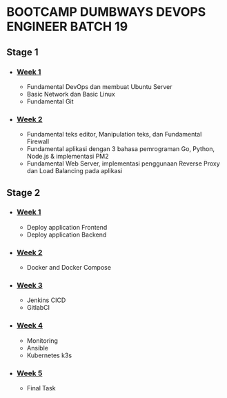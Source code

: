 # BOOTCAMP DUMBWAYS DEVOPS ENGINEER BATCH 19
## Stage 1
 + ### [Week 1](https://github.com/Muna-020/DEVOPS-BATCH-19/tree/master/stage-1/week1)
    + Fundamental DevOps dan membuat Ubuntu Server
    + Basic Network dan Basic Linux
    + Fundamental Git
 + ### [Week 2](https://github.com/Muna-020/DEVOPS-BATCH-19/tree/master/stage-1/week2)
    + Fundamental teks editor, Manipulation teks, dan Fundamental Firewall
    + Fundamental aplikasi dengan 3 bahasa pemrograman Go, Python, Node.js & implementasi PM2
    + Fundamental Web Server, implementasi penggunaan Reverse Proxy dan Load Balancing pada aplikasi

## Stage 2
 + ### [Week 1](https://github.com/Muna-020/DEVOPS-BATCH-19/tree/master/stage-2/week1)
    + Deploy application Frontend
    + Deploy application Backend
 + ### [Week 2](https://github.com/Muna-020/DEVOPS-BATCH-19/tree/master/stage-2/week2/day3)
    + Docker and Docker Compose
 + ### [Week 3](https://github.com/Muna-020/DEVOPS-BATCH-19/tree/master/stage-2/week3)
    + Jenkins CICD
    + GitlabCI
 + ### [Week 4](https://github.com/Muna-020/DEVOPS-BATCH-19/tree/master/stage-2/week4)
    + Monitoring
    + Ansible
    + Kubernetes k3s
 + ### [Week 5](https://github.com/Muna-020/DEVOPS-BATCH-19/tree/master/stage-2/week5/final-task)
    + Final Task 
